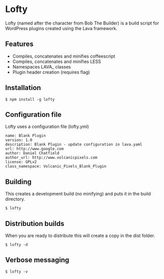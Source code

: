 # Lofty

Lofty (named after the character from Bob The Builder) is a build script for WordPress plugins created using the Lava framework.

## Features
- Compiles, concatenates and minifies coffeescript
- Compiles, concatenates and minifies LESS
- Namespaces LAVA_ classes
- Plugin header creation (requires flag)

## Installation
    $ npm install -g lofty

## Configuration file
Lofty uses a configuration file (lofty.yml)
    
    name: Blank Plugin
    version: 1.0
    description: Blank Plugin - update configuration in lava.yaml
    url: http://www.google.com
    author: Daniel Chatfield
    author_url: http://www.volcanicpixels.com
    license: GPLv2
    class_namespace: Volcanic_Pixels_Blank_Plugin    

## Building
This creates a development build (no minifying) and puts it in the build directory.

    $ lofty

## Distribution builds
When you are ready to distribute this will create a copy in the dist folder.

    $ lofty -d

## Verbose messaging
    $ lofty -v